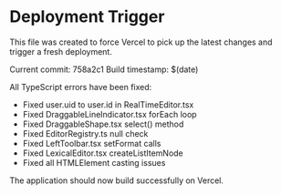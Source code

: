 # Deployment Trigger

This file was created to force Vercel to pick up the latest changes and trigger a fresh deployment.

Current commit: 758a2c1
Build timestamp: $(date)

All TypeScript errors have been fixed:
- Fixed user.uid to user.id in RealTimeEditor.tsx
- Fixed DraggableLineIndicator.tsx forEach loop
- Fixed DraggableShape.tsx select() method
- Fixed EditorRegistry.ts null check
- Fixed LeftToolbar.tsx setFormat calls
- Fixed LexicalEditor.tsx createListItemNode
- Fixed all HTMLElement casting issues

The application should now build successfully on Vercel.
